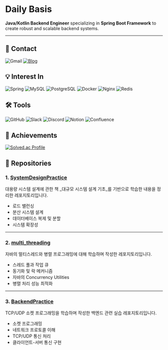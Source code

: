 #  Daily Basis  

**Java/Kotlin Backend Engineer** specializing in **Spring Boot Framework** to create robust and scalable backend systems.

---

## 📧 Contact  
![Gmail](https://img.shields.io/badge/rkdgusdnr32@gmail.com-D14836?style=for-the-badge&logo=gmail&logoColor=white)
[![Blog](https://img.shields.io/badge/Tistory-Blog-%232E2D2D?style=for-the-badge&logo=tistory&logoColor=white)](https://hyunw9dev.tistory.com/)  

## 💡 Interest In  

![Spring](https://img.shields.io/badge/spring-%236DB33F.svg?style=for-the-badge&logo=spring&logoColor=white)  ![MySQL](https://img.shields.io/badge/mysql-4479A1.svg?style=for-the-badge&logo=mysql&logoColor=white)  ![PostgreSQL](https://img.shields.io/badge/postgres-%23316192.svg?style=for-the-badge&logo=postgresql&logoColor=white)  ![Docker](https://img.shields.io/badge/docker-%230db7ed.svg?style=for-the-badge&logo=docker&logoColor=white)  ![Nginx](https://img.shields.io/badge/nginx-%23009639.svg?style=for-the-badge&logo=nginx&logoColor=white)  ![Redis](https://img.shields.io/badge/redis-%23DD0031.svg?style=for-the-badge&logo=redis&logoColor=white)  


## 🛠 Tools  

![GitHub](https://img.shields.io/badge/github-%23121011.svg?style=for-the-badge&logo=github&logoColor=white)  ![Slack](https://img.shields.io/badge/Slack-4A154B?style=for-the-badge&logo=slack&logoColor=white)  ![Discord](https://img.shields.io/badge/Discord-%235865F2.svg?style=for-the-badge&logo=discord&logoColor=white)  ![Notion](https://img.shields.io/badge/Notion-%23000000.svg?style=for-the-badge&logo=notion&logoColor=white)  ![Confluence](https://img.shields.io/badge/confluence-%23172BF4.svg?style=for-the-badge&logo=confluence&logoColor=white)  


## 🎯 Achievements  

[![Solved.ac Profile](http://mazassumnida.wtf/api/v2/generate_badge?boj=rkdgusdnr32)](https://solved.ac/rkdgusdnr32/)  

## 📂 Repositories  
### **1. [SystemDesignPractice](https://github.com/hyunw9/SystemDesignPractice)**  
대용량 시스템 설계에 관한 책 _대규모 시스템 설계 기초_를 기반으로 학습한 내용을 정리한 레포지토리입니다.  
- 로드 밸런싱  
- 분산 시스템 설계  
- 데이터베이스 복제 및 분할  
- 시스템 확장성  

---

### **2. [multi_threading](https://github.com/hyunw9/multi_threading)**  
자바의 멀티스레드와 병렬 프로그래밍에 대해 학습하며 작성한 레포지토리입니다.  
- 스레드 풀과 작업 큐  
- 동기화 및 락 메커니즘  
- 자바의 Concurrency Utilities  
- 병렬 처리 성능 최적화  

---

### **3. [BackendPractice](https://github.com/hyunw9/BackendPractice)**  
TCP/UDP 소켓 프로그래밍을 학습하며 작성한 백엔드 관련 실습 레포지토리입니다.  
- 소켓 프로그래밍  
- 네트워크 프로토콜 이해  
- TCP/UDP 통신 처리  
- 클라이언트-서버 통신 구현  
 
